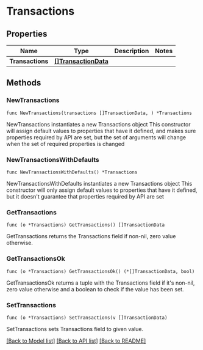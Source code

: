 # Transactions

## Properties

Name | Type | Description | Notes
------------ | ------------- | ------------- | -------------
**Transactions** | [**[]TransactionData**](TransactionData.md) |  |

## Methods

### NewTransactions

`func NewTransactions(transactions []TransactionData, ) *Transactions`

NewTransactions instantiates a new Transactions object
This constructor will assign default values to properties that have it defined,
and makes sure properties required by API are set, but the set of arguments
will change when the set of required properties is changed

### NewTransactionsWithDefaults

`func NewTransactionsWithDefaults() *Transactions`

NewTransactionsWithDefaults instantiates a new Transactions object
This constructor will only assign default values to properties that have it defined,
but it doesn't guarantee that properties required by API are set

### GetTransactions

`func (o *Transactions) GetTransactions() []TransactionData`

GetTransactions returns the Transactions field if non-nil, zero value otherwise.

### GetTransactionsOk

`func (o *Transactions) GetTransactionsOk() (*[]TransactionData, bool)`

GetTransactionsOk returns a tuple with the Transactions field if it's non-nil, zero value otherwise
and a boolean to check if the value has been set.

### SetTransactions

`func (o *Transactions) SetTransactions(v []TransactionData)`

SetTransactions sets Transactions field to given value.



[[Back to Model list]](../README.md#documentation-for-models) [[Back to API list]](../README.md#documentation-for-api-endpoints) [[Back to README]](../README.md)
